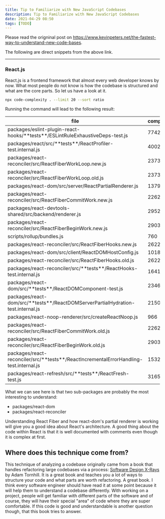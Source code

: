 ```yaml
---
title: Tip to Familiarize with New JavaScript Codebases
description: Tip to Familiarize with New JavaScript Codebases
date: 2021-04-29 08:50
tags: [TODO]
---
```


Please read the origninal post on <https://www.kevinpeters.net/the-fastest-way-to-understand-new-code-bases>.

The following are direct snippets from the above link.

---

### React.js

React.js is a frontend framework that almost every web developer knows by now. What most people do not know is how the codebase is structured and what are the core parts. So let us have a look at it.

```bash
npx code-complexity . --limit 20 --sort ratio
```

Running the command will lead to the following result:

| file                                                                                       | complexity | churn | ratio  |
| ------------------------------------------------------------------------------------------ | ---------- | ----- | ------ |
| packages/eslint-plugin-react-hooks/\*\*tests\*\*/ESLintRuleExhaustiveDeps-test.js          | 7742       | 51    | 394842 |
| packages/react/src/\*\*tests\*\*/ReactProfiler-test.internal.js                            | 4002       | 95    | 380190 |
| packages/react-reconciler/src/ReactFiberWorkLoop.new.js                                    | 2373       | 139   | 329847 |
| packages/react-reconciler/src/ReactFiberWorkLoop.old.js                                    | 2373       | 114   | 270522 |
| packages/react-dom/src/server/ReactPartialRenderer.js                                      | 1379       | 122   | 168238 |
| packages/react-reconciler/src/ReactFiberCommitWork.new.js                                  | 2262       | 71    | 160602 |
| packages/react-devtools-shared/src/backend/renderer.js                                     | 2952       | 54    | 159408 |
| packages/react-reconciler/src/ReactFiberBeginWork.new.js                                   | 2903       | 53    | 153859 |
| scripts/rollup/bundles.js                                                                  | 760        | 199   | 151240 |
| packages/react-reconciler/src/ReactFiberHooks.new.js                                       | 2622       | 56    | 146832 |
| packages/react-dom/src/client/ReactDOMHostConfig.js                                        | 1018       | 140   | 142520 |
| packages/react-reconciler/src/ReactFiberHooks.old.js                                       | 2622       | 50    | 131100 |
| packages/react-reconciler/src/\*\*tests\*\*/ReactHooks-test.internal.js                    | 1641       | 74    | 121434 |
| packages/react-dom/src/\*\*tests\*\*/ReactDOMComponent-test.js                             | 2346       | 51    | 119646 |
| packages/react-dom/src/\*\*tests\*\*/ReactDOMServerPartialHydration-test.internal.js       | 2150       | 49    | 105350 |
| packages/react-noop-renderer/src/createReactNoop.js                                        | 966        | 109   | 105294 |
| packages/react-reconciler/src/ReactFiberCommitWork.old.js                                  | 2262       | 46    | 104052 |
| packages/react-reconciler/src/ReactFiberBeginWork.old.js                                   | 2903       | 35    | 101605 |
| packages/react-reconciler/src/\*\*tests\*\*/ReactIncrementalErrorHandling-test.internal.js | 1532       | 62    | 94984  |
| packages/react-refresh/src/\*\*tests\*\*/ReactFresh-test.js                                | 3165       | 29    | 91785  |

What we can see here is that two sub-packages are probably the most interesting to understand:

- packages/react-dom
- packages/react-reconciler

Understanding React Fiber and how react-dom's partial renderer is working will give you a good idea about React's architecture. A good thing about the code within React is that it is well documented with comments even though it is complex at first.

## Where does this technique come from?

This technique of analyzing a codebase originally came from a book that handles refactoring large codebases via a process: [Software Design X-Rays](https://www.amazon.de/Software-Design-X-Rays-Technical-Behavioral/dp/1680502727?__mk_de_DE=%C3%85M%C3%85%C5%BD%C3%95%C3%91&dchild=1&keywords=Software+Design+X-Rays&qid=1615637678&sr=8-1&linkCode=ll1&tag=kevinpeters38-21&linkId=e90c90e5869a073cebb13f2fe26e865e&language=de_DE&ref_=as_li_ss_tl) by Adam Tornhill. It is a great book and teaches you a lot of ways to structure your code and what parts are worth refactoring. A great book. I think every software engineer should have read it at some point because it will help them to understand a codebase differently. With working on a project, people will get familiar with different parts of the software and of course, they will have their special "area" of code where they are super comfortable. If this code is good and understandable is another question though, that this book tries to answer.
